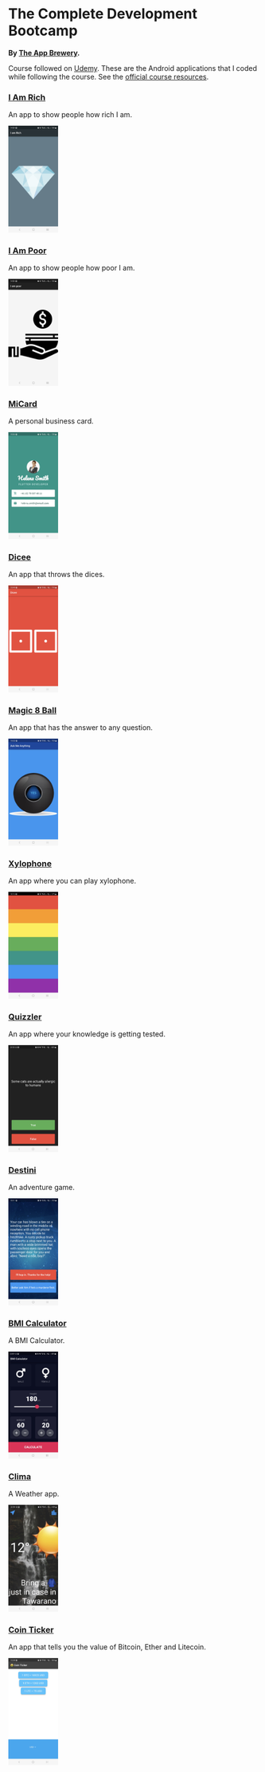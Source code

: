 # The Complete Development Bootcamp
**By [The App Brewery](https://www.appbrewery.co/).**

Course followed on [Udemy](https://www.udemy.com/course/flutter-bootcamp-with-dart). These are the Android applications that I coded while following the course. See the [official course resources](https://github.com/londonappbrewery/Flutter-Course-Resources).

### [I Am Rich](./IAmRich/)
An app to show people how rich I am.

<img src="Screenshots/IAmRich.jpg" width="100">

### [I Am Poor](./IAmPoor)
An app to show people how poor I am.

<img src="Screenshots/IAmPoor.jpg" width="100">

### [MiCard](./MiCard/)
A personal business card.

<img src="Screenshots/MiCard.jpg" width="100">

### [Dicee](./Dicee/)
An app that throws the dices.

<img src="Screenshots/Dicee.jpg" width="100">

### [Magic 8 Ball](./Magic8Ball/)
An app that has the answer to any question.

<img src="Screenshots/Magic8Ball.jpg" width="100">

### [Xylophone](./Xylophone//)
An app where you can play xylophone.

<img src="Screenshots/Xylophone.jpg" width="100">

### [Quizzler](./Quizzler/)
An app where your knowledge is getting tested.

<img src="Screenshots/Quizzler.jpg" width="100">

### [Destini](./Destini/)
An adventure game.

<img src="Screenshots/Destini.jpg" width="100">

### [BMI Calculator](./BMICalculator/)
A BMI Calculator.

<img src="Screenshots/BMICalculator.jpg" width="100">

### [Clima](./Clima/)
A Weather app.

<img src="Screenshots/Clima.jpg" width="100">

### [Coin Ticker](./CoinTicker/)
An app that tells you the value of Bitcoin, Ether and Litecoin.

<img src="Screenshots/CoinTicker.jpg" width="100">